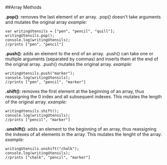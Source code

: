 ##Array Methods

**.pop()**: removes the last element of an array. .pop() doesn't take arguments and mutates the original array
*example:*
```
var writingUtensils = ["pen", "pencil", "quill"];
writingUtensils.pop();
console.log(writingUtensils);
//prints ["pen", "pencil"]
```

**.push()**: adds an element to the end of an array. .push() can take one or multiple arguments (separated by commas) and inserts them at the end of the original array. .push() mutates the original array.
*example:*
```
writingUtensils.push("marker");
console.log(writingUtensils);
//prints ["pen", "pencil", "marker"]
```

**.shift()**: removes the first element at the beginning of an array, thus reassigning the 0 index and all subsequent indexes. This mutates the length of the original array.
*example:*
```
writingUtensils.shift();
console.log(writingUtensils);
//prints ["pencil", "marker"]
```
**.unshift()**: adds an element to the beginning of an array, thus reassigning the indexes of all elements in the array. This mutates the lenght of the array. 
*example:*
```
writingUtensils.unshift("chalk");
console.log(writingUtensils);
//prints ["chalk", "pencil", "marker"]
```
